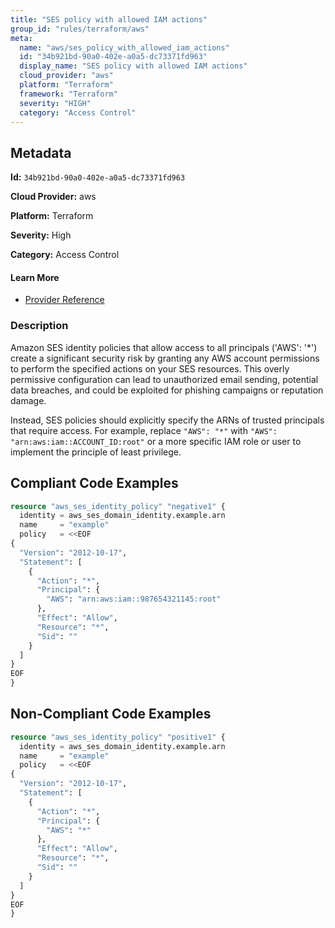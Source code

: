 ```yaml
---
title: "SES policy with allowed IAM actions"
group_id: "rules/terraform/aws"
meta:
  name: "aws/ses_policy_with_allowed_iam_actions"
  id: "34b921bd-90a0-402e-a0a5-dc73371fd963"
  display_name: "SES policy with allowed IAM actions"
  cloud_provider: "aws"
  platform: "Terraform"
  framework: "Terraform"
  severity: "HIGH"
  category: "Access Control"
---
```

## Metadata

**Id:** `34b921bd-90a0-402e-a0a5-dc73371fd963`

**Cloud Provider:** aws

**Platform:** Terraform

**Severity:** High

**Category:** Access Control

#### Learn More

 - [Provider Reference](https://registry.terraform.io/providers/hashicorp/aws/latest/docs/resources/ses_identity_policy#policy)

### Description

 Amazon SES identity policies that allow access to all principals ('AWS': '*') create a significant security risk by granting any AWS account permissions to perform the specified actions on your SES resources. This overly permissive configuration can lead to unauthorized email sending, potential data breaches, and could be exploited for phishing campaigns or reputation damage.

Instead, SES policies should explicitly specify the ARNs of trusted principals that require access. For example, replace `"AWS": "*"` with `"AWS": "arn:aws:iam::ACCOUNT_ID:root"` or a more specific IAM role or user to implement the principle of least privilege.


## Compliant Code Examples
```terraform
resource "aws_ses_identity_policy" "negative1" {
  identity = aws_ses_domain_identity.example.arn
  name     = "example"
  policy   = <<EOF
{
  "Version": "2012-10-17",
  "Statement": [
    {
      "Action": "*",
      "Principal": {
        "AWS": "arn:aws:iam::987654321145:root"
      },
      "Effect": "Allow",
      "Resource": "*",
      "Sid": ""
    }
  ]
}
EOF
}

```
## Non-Compliant Code Examples
```terraform
resource "aws_ses_identity_policy" "positive1" {
  identity = aws_ses_domain_identity.example.arn
  name     = "example"
  policy   = <<EOF
{
  "Version": "2012-10-17",
  "Statement": [
    {
      "Action": "*",
      "Principal": {
        "AWS": "*"
      },
      "Effect": "Allow",
      "Resource": "*",
      "Sid": ""
    }
  ]
}
EOF
}

```